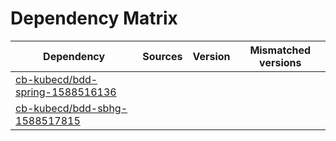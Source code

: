 # Dependency Matrix

Dependency | Sources | Version | Mismatched versions
---------- | ------- | ------- | -------------------
[cb-kubecd/bdd-spring-1588516136](https://github.com/cb-kubecd/bdd-spring-1588516136.git) |  | []() | 
[cb-kubecd/bdd-sbhg-1588517815](https://github.com/cb-kubecd/bdd-sbhg-1588517815.git) |  | []() | 
